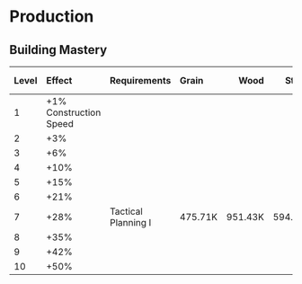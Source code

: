 <!-- TITLE: Research -->

# Production
## Building Mastery

Level | Effect | Requirements | Grain | Wood | Stone | Iron | Gold Dragons
:--- | :--- | :--- | :--- | ---: | ---: | ---: | ---:
1 | +1% Construction Speed |
2 | +3% |
3 | +6% |
4 | +10% |
5 | +15% |
6 | +21% |
7 | +28% | Tactical Planning I | 475.71K | 951.43K | 594.64K | 356.79K | 1.32M
8 | +35% |
9 | +42% |
10 | +50% |